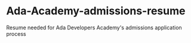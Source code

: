 # Ada-Academy-admissions-resume
Resume needed for Ada Developers Academy's admissions application process 
